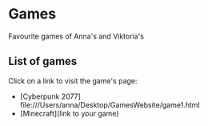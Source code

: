 # Games

Favourite games of Anna's and Viktoria's
## List of games

Click on a link to visit the game's page:
* [Cyberpunk 2077] file:///Users/anna/Desktop/GamesWebsite/game1.html
* [Minecraft](link to your game)
